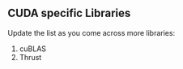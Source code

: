 
## CUDA specific Libraries

Update the list as you come across more libraries:

1. cuBLAS  
2. Thrust